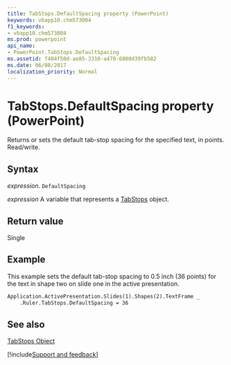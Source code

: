 ```yaml
---
title: TabStops.DefaultSpacing property (PowerPoint)
keywords: vbapp10.chm573004
f1_keywords:
- vbapp10.chm573004
ms.prod: powerpoint
api_name:
- PowerPoint.TabStops.DefaultSpacing
ms.assetid: f404f50d-ae85-3310-a478-6800d39fb582
ms.date: 06/08/2017
localization_priority: Normal
---
```



# TabStops.DefaultSpacing property (PowerPoint)

Returns or sets the default tab-stop spacing for the specified text, in points. Read/write.


## Syntax

_expression_. `DefaultSpacing`

_expression_ A variable that represents a [TabStops](PowerPoint.TabStops.md) object.


## Return value

Single


## Example

This example sets the default tab-stop spacing to 0.5 inch (36 points) for the text in shape two on slide one in the active presentation.


```vb
Application.ActivePresentation.Slides(1).Shapes(2).TextFrame _
    .Ruler.TabStops.DefaultSpacing = 36
```


## See also


[TabStops Object](PowerPoint.TabStops.md)

[!include[Support and feedback](~/includes/feedback-boilerplate.md)]